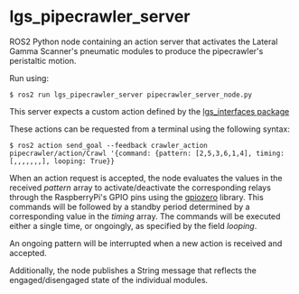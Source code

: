# lgs_pipecrawler_server
ROS2 Python node containing an action server that activates the Lateral Gamma Scanner's pneumatic modules to produce the pipecrawler's peristaltic motion.

Run using:
```console
$ ros2 run lgs_pipecrawler_server pipecrawler_server_node.py
```
This server expects a custom action defined by the [lgs_interfaces package](https://github.com/jrestrada/lgs_interfaces/)

These actions can be requested from a terminal using the following syntax:

```console
$ ros2 action send_goal --feedback crawler_action pipecrawler/action/Crawl '{command: {pattern: [2,5,3,6,1,4], timing: [,,,,,,,], looping: True}}
```
When an action request is accepted, the node evaluates the values in the received *pattern* array to activate/deactivate the corresponding relays through the RaspberryPi's GPIO pins using the [gpiozero](https://gpiozero.readthedocs.io/en/stable/) library.
This commands will be followed by a standby period determined by a corresponding value in the *timing* array. The commands will be executed either a single time, or ongoingly, as specified by the field *looping*.

An ongoing pattern will be interrupted when a new action is received and accepted.  

Additionally, the node publishes a String message that reflects the engaged/disengaged state of the individual modules.
